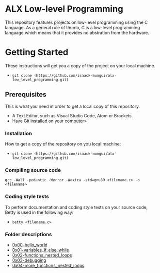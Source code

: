# ALX Low-level Programming

This repository features projects on low-level programming using the C language. As a general rule of thumb, C is a low-level programming language which means that it provides no abstration from the hardware.

# Getting Started

These instructions will get you a copy of the project on your local machine.

* `git clone (https://github.com/isaack-mungui/alx-low_level_programming.git)`

## Prerequisites

This is what you need in order to get a local copy of this repository.

* A Text Editor, such as Visual Studio Code, Atom or Brackets.
* Have Git installed on your computer>

### Installation

How to get a copy of the repository on you local machine:

* `git clone (https://github.com/isaack-mungui/alx-low_level_programming.git)`

### Compiling source code

`gcc -Wall -pedantic -Werror -Wextra -std=gnu89 <filename.c> -o <filename>`

### Coding style tests

To perform documentation and coding style tests on your source code, Betty is used in the following way:

* `betty <filename.c>`

### Folder descriptions

* [0x00-hello_world](./0x00-hello_world)
* [0x01-variables_if_else_while](0x01-variables_if_else_while)
* [0x02-functions_nested_loops](0x02-functions_nested_loops)
* [0x03-debugging](0x03-debugging)
* [0x04-more_functions_nested_loops](0x04-more_functions_nested_loops/)
